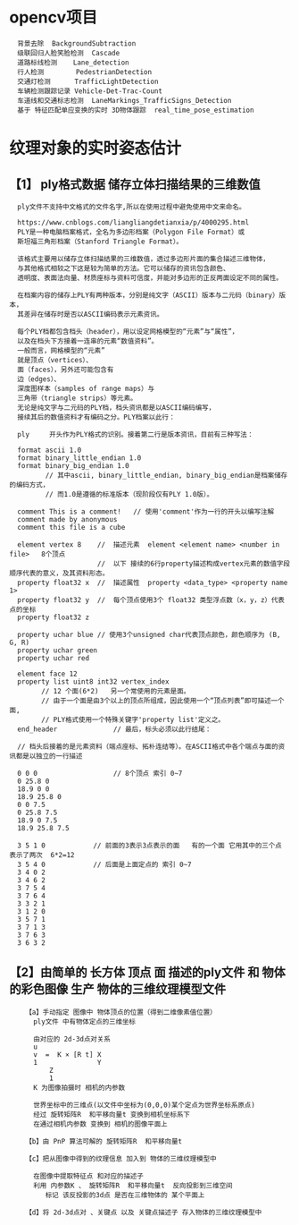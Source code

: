 # opencv项目
      背景去除  BackgroundSubtraction
      级联回归人脸笑脸检测  Cascade
      道路标线检测    Lane_detection 
      行人检测        PedestrianDetection
      交通灯检测      TrafficLightDetection
      车辆检测跟踪记录 Vehicle-Det-Trac-Count
      车道线和交通标志检测  LaneMarkings_TrafficSigns_Detection 
      基于 特征匹配单应变换的实时 3D物体跟踪  real_time_pose_estimation

# 纹理对象的实时姿态估计

## 【1】 ply格式数据 储存立体扫描结果的三维数值

      ply文件不支持中文格式的文件名字,所以在使用过程中避免使用中文来命名。

      https://www.cnblogs.com/liangliangdetianxia/p/4000295.html
      PLY是一种电脑档案格式，全名为多边形档案（Polygon File Format）或 
      斯坦福三角形档案（Stanford Triangle Format）。 

      该格式主要用以储存立体扫描结果的三维数值，透过多边形片面的集合描述三维物体，
      与其他格式相较之下这是较为简单的方法。它可以储存的资讯包含颜色、
      透明度、表面法向量、材质座标与资料可信度，并能对多边形的正反两面设定不同的属性。

      在档案内容的储存上PLY有两种版本，分别是纯文字（ASCII）版本与二元码（binary）版本，
      其差异在储存时是否以ASCII编码表示元素资讯。

      每个PLY档都包含档头（header），用以设定网格模型的“元素”与“属性”，
      以及在档头下方接着一连串的元素“数值资料”。
      一般而言，网格模型的“元素”
      就是顶点（vertices）、
      面（faces），另外还可能包含有
      边（edges）、
      深度图样本（samples of range maps）与
      三角带（triangle strips）等元素。
      无论是纯文字与二元码的PLY档，档头资讯都是以ASCII编码编写，
      接续其后的数值资料才有编码之分。PLY档案以此行：

      ply     开头作为PLY格式的识别。接着第二行是版本资讯，目前有三种写法：

      format ascii 1.0
      format binary_little_endian 1.0
      format binary_big_endian 1.0
             // 其中ascii, binary_little_endian, binary_big_endian是档案储存的编码方式，
             // 而1.0是遵循的标准版本（现阶段仅有PLY 1.0版）。

      comment This is a comment!   // 使用'comment'作为一行的开头以编写注解
      comment made by anonymous
      comment this file is a cube

      element vertex 8    //  描述元素  element <element name> <number in file>   8个顶点
                          //  以下 接续的6行property描述构成vertex元素的数值字段顺序代表的意义，及其资料形态。
      property float32 x  //  描述属性  property <data_type> <property name 1>
      property float32 y  //  每个顶点使用3个 float32 类型浮点数（x，y，z）代表点的坐标
      property float32 z

      property uchar blue // 使用3个unsigned char代表顶点颜色，颜色顺序为 (B, G, R)
      property uchar green
      property uchar red

      element face 12       
      property list uint8 int32 vertex_index
            // 12 个面(6*2)   另一个常使用的元素是面。
            // 由于一个面是由3个以上的顶点所组成，因此使用一个“顶点列表”即可描述一个面, 
            // PLY格式使用一个特殊关键字'property list'定义之。 
      end_header              // 最后，标头必须以此行结尾：

      // 档头后接着的是元素资料（端点座标、拓朴连结等）。在ASCII格式中各个端点与面的资讯都是以独立的一行描述

      0 0 0                   // 8个顶点 索引 0~7
      0 25.8 0
      18.9 0 0
      18.9 25.8 0
      0 0 7.5
      0 25.8 7.5
      18.9 0 7.5
      18.9 25.8 7.5

      3 5 1 0            // 前面的3表示3点表示的面   有的一个面 它用其中的三个点 表示了两次  6*2=12
      3 5 4 0            // 后面是上面定点的 索引 0~7
      3 4 0 2
      3 4 6 2
      3 7 5 4
      3 7 6 4
      3 3 2 1
      3 1 2 0
      3 5 7 1
      3 7 1 3
      3 7 6 3
      3 6 3 2



## 【2】由简单的 长方体 顶点  面 描述的ply文件 和 物体的彩色图像 生产 物体的三维纹理模型文件


        【a】手动指定 图像中 物体顶点的位置（得到二维像素值位置）
          ply文件 中有物体定点的三维坐标

          由对应的 2d-3d点对关系
          u
          v  =  K × [R t] X
          1               Y
              Z
              1
          K 为图像拍摄时 相机的内参数

          世界坐标中的三维点(以文件中坐标为(0,0,0)某个定点为世界坐标系原点)
          经过 旋转矩阵R  和平移向量t 变换到相机坐标系下
          在通过相机内参数 变换到 相机的图像平面上

        【b】由 PnP 算法可解的 旋转矩阵R  和平移向量t 

        【c】把从图像中得到的纹理信息 加入到 物体的三维纹理模型中

          在图像中提取特征点 和对应的描述子
          利用 内参数K 、 旋转矩阵R  和平移向量t  反向投影到三维空间
             标记 该反投影的3d点 是否在三维物体的 某个平面上

        【d】将 2d-3d点对 、关键点 以及 关键点描述子 存入物体的三维纹理模型中





